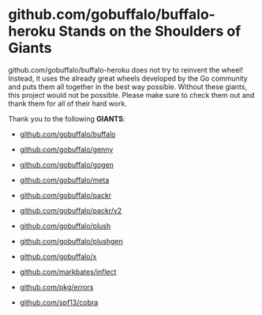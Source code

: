 # github.com/gobuffalo/buffalo-heroku Stands on the Shoulders of Giants

github.com/gobuffalo/buffalo-heroku does not try to reinvent the wheel! Instead, it uses the already great wheels developed by the Go community and puts them all together in the best way possible. Without these giants, this project would not be possible. Please make sure to check them out and thank them for all of their hard work.

Thank you to the following **GIANTS**:


* [github.com/gobuffalo/buffalo](https://godoc.org/github.com/gobuffalo/buffalo)

* [github.com/gobuffalo/genny](https://godoc.org/github.com/gobuffalo/genny)

* [github.com/gobuffalo/gogen](https://godoc.org/github.com/gobuffalo/gogen)

* [github.com/gobuffalo/meta](https://godoc.org/github.com/gobuffalo/meta)

* [github.com/gobuffalo/packr](https://godoc.org/github.com/gobuffalo/packr)

* [github.com/gobuffalo/packr/v2](https://godoc.org/github.com/gobuffalo/packr/v2)

* [github.com/gobuffalo/plush](https://godoc.org/github.com/gobuffalo/plush)

* [github.com/gobuffalo/plushgen](https://godoc.org/github.com/gobuffalo/plushgen)

* [github.com/gobuffalo/x](https://godoc.org/github.com/gobuffalo/x)

* [github.com/markbates/inflect](https://godoc.org/github.com/markbates/inflect)

* [github.com/pkg/errors](https://godoc.org/github.com/pkg/errors)

* [github.com/spf13/cobra](https://godoc.org/github.com/spf13/cobra)
